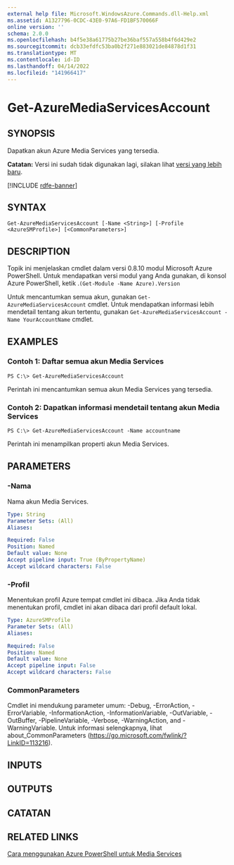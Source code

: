 ```yaml
---
external help file: Microsoft.WindowsAzure.Commands.dll-Help.xml
ms.assetid: A1327796-0CDC-43E0-97A6-FD1BF570066F
online version: ''
schema: 2.0.0
ms.openlocfilehash: b4f5e38a61775b27be36baf557a558b4f6d429e2
ms.sourcegitcommit: dcb33efdfc53ba0b2f271e883021de84878d1f31
ms.translationtype: MT
ms.contentlocale: id-ID
ms.lasthandoff: 04/14/2022
ms.locfileid: "141966417"
---
```

# Get-AzureMediaServicesAccount

## SYNOPSIS
Dapatkan akun Azure Media Services yang tersedia.

**Catatan:** Versi ini sudah tidak digunakan lagi, silakan lihat [versi yang lebih baru](https://docs.microsoft.com/powershell/module/azurerm.media/?view=azurermps-5.4.0#media_services).

[!INCLUDE [rdfe-banner](../../includes/rdfe-banner.md)]

## SYNTAX

```
Get-AzureMediaServicesAccount [-Name <String>] [-Profile <AzureSMProfile>] [<CommonParameters>]
```

## DESCRIPTION
Topik ini menjelaskan cmdlet dalam versi 0.8.10 modul Microsoft Azure PowerShell.
Untuk mendapatkan versi modul yang Anda gunakan, di konsol Azure PowerShell, ketik .`(Get-Module -Name Azure).Version`

Untuk mencantumkan semua akun, gunakan `Get-AzureMediaServicesAccount` cmdlet.
Untuk mendapatkan informasi lebih mendetail tentang akun tertentu, gunakan `Get-AzureMediaServicesAccount -Name YourAccountName` cmdlet.

## EXAMPLES

### Contoh 1: Daftar semua akun Media Services
```
PS C:\> Get-AzureMediaServicesAccount
```

Perintah ini mencantumkan semua akun Media Services yang tersedia.

### Contoh 2: Dapatkan informasi mendetail tentang akun Media Services
```
PS C:\> Get-AzureMediaServicesAccount -Name accountname
```

Perintah ini menampilkan properti akun Media Services.

## PARAMETERS

### -Nama
Nama akun Media Services.

```yaml
Type: String
Parameter Sets: (All)
Aliases: 

Required: False
Position: Named
Default value: None
Accept pipeline input: True (ByPropertyName)
Accept wildcard characters: False
```

### -Profil
Menentukan profil Azure tempat cmdlet ini dibaca.
Jika Anda tidak menentukan profil, cmdlet ini akan dibaca dari profil default lokal.

```yaml
Type: AzureSMProfile
Parameter Sets: (All)
Aliases: 

Required: False
Position: Named
Default value: None
Accept pipeline input: False
Accept wildcard characters: False
```

### CommonParameters
Cmdlet ini mendukung parameter umum: -Debug, -ErrorAction, -ErrorVariable, -InformationAction, -InformationVariable, -OutVariable, -OutBuffer, -PipelineVariable, -Verbose, -WarningAction, and -WarningVariable. Untuk informasi selengkapnya, lihat about_CommonParameters (https://go.microsoft.com/fwlink/?LinkID=113216).

## INPUTS

## OUTPUTS

## CATATAN

## RELATED LINKS

[Cara menggunakan Azure PowerShell untuk Media Services](https://go.microsoft.com/fwlink/?LinkId=324179)


